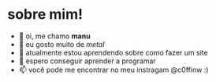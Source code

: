 # sobre mim!

- 👋 oi, me chamo **manu**
- 👀 eu gosto muito de *metal*
- 🌱 atualmente estou aprendendo sobre como fazer um site
- 💞️ espero conseguir aprender a programar
- 📫 você pode me encontrar no meu instragam @c0ffinw :)
